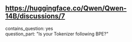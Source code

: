 ## https://huggingface.co/Qwen/Qwen-14B/discussions/7

contains_question: yes  
question_part: "Is your Tokenizer following BPE?"